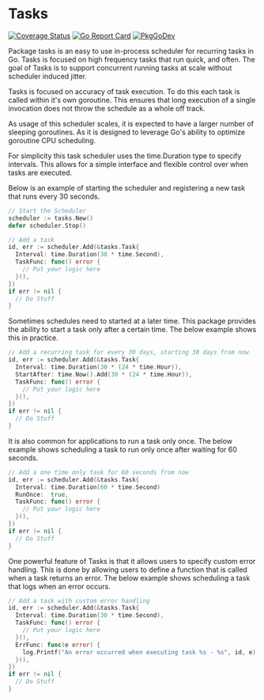 # Tasks

[![Coverage Status](https://coveralls.io/repos/github/madflojo/tasks/badge.svg?branch=master)](https://coveralls.io/github/madflojo/tasks?branch=master)
[![Go Report Card](https://goreportcard.com/badge/github.com/madflojo/tasks)](https://goreportcard.com/report/github.com/madflojo/tasks) 
[![PkgGoDev](https://pkg.go.dev/badge/github.com/madflojo/tasks)](https://pkg.go.dev/github.com/madflojo/tasks)

Package tasks is an easy to use in-process scheduler for recurring tasks in Go. Tasks is focused on high frequency
tasks that run quick, and often. The goal of Tasks is to support concurrent running tasks at scale without scheduler
induced jitter.

Tasks is focused on accuracy of task execution. To do this each task is called within it's own goroutine. This ensures 
that long execution of a single invocation does not throw the schedule as a whole off track.

As usage of this scheduler scales, it is expected to have a larger number of sleeping goroutines. As it is designed to 
leverage Go's ability to optimize goroutine CPU scheduling.

For simplicity this task scheduler uses the time.Duration type to specify intervals. This allows for a simple interface 
and flexible control over when tasks are executed.

Below is an example of starting the scheduler and registering a new task that runs every 30 seconds.

```go
// Start the Scheduler
scheduler := tasks.New()
defer scheduler.Stop()

// Add a task
id, err := scheduler.Add(&tasks.Task{
  Interval: time.Duration(30 * time.Second),
  TaskFunc: func() error {
    // Put your logic here
  }(),
})
if err != nil {
  // Do Stuff
}
```

Sometimes schedules need to started at a later time. This package provides the ability to start a task only after a 
certain time. The below example shows this in practice.

```go
// Add a recurring task for every 30 days, starting 30 days from now
id, err := scheduler.Add(&tasks.Task{
  Interval: time.Duration(30 * (24 * time.Hour)),
  StartAfter: time.Now().Add(30 * (24 * time.Hour)),
  TaskFunc: func() error {
    // Put your logic here
  }(),
})
if err != nil {
  // Do Stuff
}
```

It is also common for applications to run a task only once. The below example shows scheduling a task to run only once 
after waiting for 60 seconds.

```go
// Add a one time only task for 60 seconds from now
id, err := scheduler.Add(&tasks.Task{
  Interval: time.Duration(60 * time.Second)
  RunOnce:  true,
  TaskFunc: func() error {
    // Put your logic here
  }(),
})
if err != nil {
  // Do Stuff
}
```

One powerful feature of Tasks is that it allows users to specify custom error handling. This is done by allowing users 
to define a function that is called when a task returns an error. The below example shows scheduling a task that logs 
when an error occurs.

```go
// Add a task with custom error handling
id, err := scheduler.Add(&tasks.Task{
  Interval: time.Duration(30 * time.Second),
  TaskFunc: func() error {
    // Put your logic here
  }(),
  ErrFunc: func(e error) {
    log.Printf("An error occurred when executing task %s - %s", id, e)
  }(),
})
if err != nil {
  // Do Stuff
}
```

